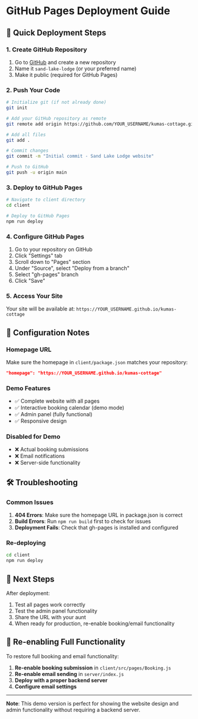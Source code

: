 # GitHub Pages Deployment Guide

## 🚀 Quick Deployment Steps

### 1. Create GitHub Repository
1. Go to [GitHub](https://github.com) and create a new repository
2. Name it `sand-lake-lodge` (or your preferred name)
3. Make it public (required for GitHub Pages)

### 2. Push Your Code
```bash
# Initialize git (if not already done)
git init

# Add your GitHub repository as remote
git remote add origin https://github.com/YOUR_USERNAME/kumas-cottage.git

# Add all files
git add .

# Commit changes
git commit -m "Initial commit - Sand Lake Lodge website"

# Push to GitHub
git push -u origin main
```

### 3. Deploy to GitHub Pages
```bash
# Navigate to client directory
cd client

# Deploy to GitHub Pages
npm run deploy
```

### 4. Configure GitHub Pages
1. Go to your repository on GitHub
2. Click "Settings" tab
3. Scroll down to "Pages" section
4. Under "Source", select "Deploy from a branch"
5. Select "gh-pages" branch
6. Click "Save"

### 5. Access Your Site
Your site will be available at: `https://YOUR_USERNAME.github.io/kumas-cottage`

## 🔧 Configuration Notes

### Homepage URL
Make sure the homepage in `client/package.json` matches your repository:
```json
"homepage": "https://YOUR_USERNAME.github.io/kumas-cottage"
```

### Demo Features
- ✅ Complete website with all pages
- ✅ Interactive booking calendar (demo mode)
- ✅ Admin panel (fully functional)
- ✅ Responsive design

### Disabled for Demo
- ❌ Actual booking submissions
- ❌ Email notifications
- ❌ Server-side functionality

## 🛠️ Troubleshooting

### Common Issues

1. **404 Errors**: Make sure the homepage URL in package.json is correct
2. **Build Errors**: Run `npm run build` first to check for issues
3. **Deployment Fails**: Check that gh-pages is installed and configured

### Re-deploying
```bash
cd client
npm run deploy
```

## 📝 Next Steps

After deployment:
1. Test all pages work correctly
2. Test the admin panel functionality
3. Share the URL with your aunt
4. When ready for production, re-enable booking/email functionality

## 🔄 Re-enabling Full Functionality

To restore full booking and email functionality:

1. **Re-enable booking submission** in `client/src/pages/Booking.js`
2. **Re-enable email sending** in `server/index.js`
3. **Deploy with a proper backend server**
4. **Configure email settings**

---

**Note**: This demo version is perfect for showing the website design and admin functionality without requiring a backend server. 